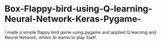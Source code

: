 # Box-Flappy-bird-using-Q-learning-Neural-Network-Keras-Pygame-
I made a simple flappy bird game using pygame and applied Q learning and Neural Network, where AI learns to play itself.
